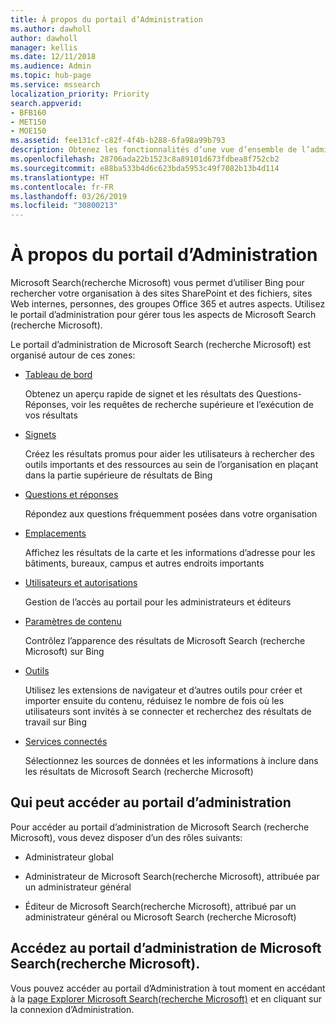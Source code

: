 ```yaml
---
title: À propos du portail d’Administration
ms.author: dawholl
author: dawholl
manager: kellis
ms.date: 12/11/2018
ms.audience: Admin
ms.topic: hub-page
ms.service: mssearch
localization_priority: Priority
search.appverid:
- BFB160
- MET150
- MOE150
ms.assetid: fee131cf-c82f-4f4b-b288-6fa98a99b793
description: Obtenez les fonctionnalités d’une vue d’ensemble de l’administrateur du portail et accédez aux autorisations disponibles avec Microsoft Search (recherche Microsoft)
ms.openlocfilehash: 28706ada22b1523c8a89101d673fdbea8f752cb2
ms.sourcegitcommit: e88ba533b4d6c623bda5953c49f7082b13b4d114
ms.translationtype: HT
ms.contentlocale: fr-FR
ms.lasthandoff: 03/26/2019
ms.locfileid: "30800213"
---
```

# <a name="about-the-admin-portal"></a>À propos du portail d’Administration

Microsoft Search(recherche Microsoft) vous permet d’utiliser Bing pour rechercher votre organisation à des sites SharePoint et des fichiers, sites Web internes, personnes, des groupes Office 365 et autres aspects. Utilisez le portail d’administration pour gérer tous les aspects de Microsoft Search (recherche Microsoft).
  
Le portail d’administration de Microsoft Search (recherche Microsoft) est organisé autour de ces zones:
  
- [Tableau de bord](get-insights.md)
    
    Obtenez un aperçu rapide de signet et les résultats des Questions-Réponses, voir les requêtes de recherche supérieure et l’exécution de vos résultats
    
- [Signets](create-and-manage-bookmarks.md)
    
    Créez les résultats promus pour aider les utilisateurs à rechercher des outils importants et des ressources au sein de l’organisation en plaçant dans la partie supérieure de résultats de Bing
    
- [Questions et réponses](create-and-manage-qas.md)
    
    Répondez aux questions fréquemment posées dans votre organisation
    
- [Emplacements](add-a-location.md)
    
    Affichez les résultats de la carte et les informations d’adresse pour les bâtiments, bureaux, campus et autres endroits importants
    
- [Utilisateurs et autorisations](add-users.md)
    
    Gestion de l’accès au portail pour les administrateurs et éditeurs
    
- [Paramètres de contenu](content-settings.md)
    
    Contrôlez l’apparence des résultats de Microsoft Search (recherche Microsoft) sur Bing
    
- [Outils](admin-portal-tools.md)
    
    Utilisez les extensions de navigateur et d’autres outils pour créer et importer ensuite du contenu, réduisez le nombre de fois où les utilisateurs sont invités à se connecter et recherchez des résultats de travail sur Bing
    
- [Services connectés](connected-services.md)
    
    Sélectionnez les sources de données et les informations à inclure dans les résultats de Microsoft Search (recherche Microsoft)
    
## <a name="who-can-access-the-admin-portal"></a>Qui peut accéder au portail d’administration

Pour accéder au portail d’administration de Microsoft Search (recherche Microsoft), vous devez disposer d’un des rôles suivants:
  
- Administrateur global
    
- Administrateur de Microsoft Search(recherche Microsoft), attribuée par un administrateur général
    
- Éditeur de Microsoft Search(recherche Microsoft), attribué par un administrateur général ou Microsoft Search (recherche Microsoft)
    
## <a name="go-to-the-microsoft-search-admin-portal"></a>Accédez au portail d’administration de Microsoft Search(recherche Microsoft).

Vous pouvez accéder au portail d’Administration à tout moment en accédant à la [page Explorer Microsoft Search(recherche Microsoft)](https://www.bing.com/business/explore) et en cliquant sur la connexion d’Administration. 